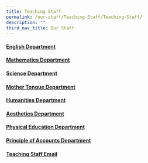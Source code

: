 ```yaml
---
title: Teaching Staff
permalink: /our-staff/Teaching-Staff/Teaching-Staff/
description: ""
third_nav_title: Our Staff
---
```


#### [English Department](/our-staff/Teaching-Staff/English-Department/)

#### [Mathematics Department](/our-staff/Teaching-Staff/Mathematics-Department/)

#### [Science Department](/our-staff/Teaching-Staff/Science-Department/)

#### [Mother Tongue Department](/our-staff/Teaching-Staff/Mother-Tongue-Department/)

#### [Humanities Department](/our-staff/Teaching-Staff/Humanities-Department/)

#### [Aesthetics Department](/our-staff/Teaching-Staff/Aesthetics-Department/)

#### [Physical Education Department](/our-staff/Teaching-Staff/Physical-Education-Department/)

#### [Principle of Accounts Department](/our-staff/Teaching-Staff/Principle-of-Accounts-Department/)

#### [Teaching Staff Email](/our-staff/Teaching-Staff/Teaching-Staff-Email/)